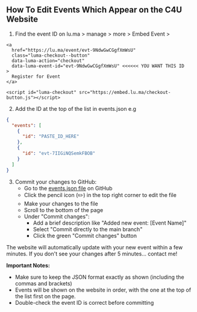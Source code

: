 ## How To Edit Events Which Appear on the C4U Website

1. Find the event ID on lu.ma > manage > more > Embed Event > 

```
<a
  href="https://lu.ma/event/evt-9NdwGwCGgfXmWsU"
  class="luma-checkout--button"
  data-luma-action="checkout"
  data-luma-event-id="evt-9NdwGwCGgfXmWsU" <<<<<< YOU WANT THIS ID
>
  Register for Event
</a>

<script id="luma-checkout" src="https://embed.lu.ma/checkout-button.js"></script>
```

2. Add the ID at the top of the list in events.json e.g

```json
{
  "events": [
    {
      "id": "PASTE_ID_HERE"
    },
    {
      "id": "evt-7IIGiNQSemkFBOB"
    }
  ]
} 
```

3. Commit your changes to GitHub:
   - Go to the [events.json file](https://github.com/Blue-Cardigan/cfu-website/blob/main/src/config/events.json) on GitHub
   - Click the pencil icon (✏️) in the top right corner to edit the file
   - Make your changes to the file
   - Scroll to the bottom of the page
   - Under "Commit changes":
     - Add a brief description like "Added new event: [Event Name]"
     - Select "Commit directly to the main branch"
     - Click the green "Commit changes" button

The website will automatically update with your new event within a few minutes. If you don't see your changes after 5 minutes... contact me!

**Important Notes:**
- Make sure to keep the JSON format exactly as shown (including the commas and brackets)
- Events will be shown on the website in order, with the one at the top of the list first on the page.
- Double-check the event ID is correct before committing